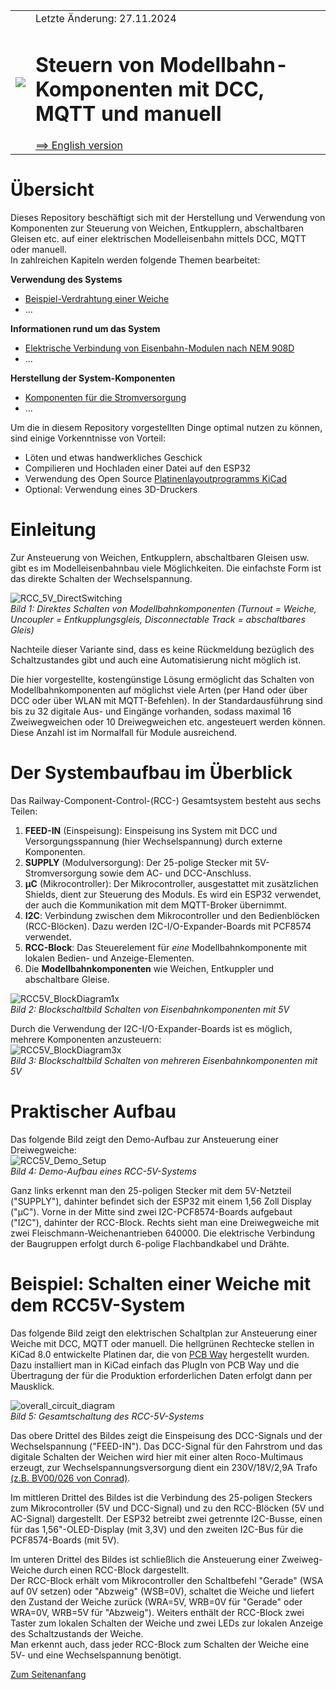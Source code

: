 <table><tr><td><img src="./images/RCC5V_Logo_96.png"></img></td><td>
Letzte &Auml;nderung: 27.11.2024 <a name="up"></a><br>   
<h1>Steuern von Modellbahn-Komponenten mit DCC, MQTT und manuell</h1>
<a href="README.md">==> English version</a>&nbsp; &nbsp; &nbsp; 
</td></tr></table>   

# &Uuml;bersicht
Dieses Repository besch&auml;ftigt sich mit der Herstellung und Verwendung von Komponenten zur Steuerung von Weichen, Entkupplern, abschaltbaren Gleisen etc. auf einer elektrischen Modelleisenbahn mittels DCC, MQTT oder manuell.   
In zahlreichen Kapiteln werden folgende Themen bearbeitet:   

__Verwendung des Systems__   
* [Beispiel-Verdrahtung einer Weiche](/use/exampleTurnout2/LIESMICH.md)   
* ...   

__Informationen rund um das System__   
* [Elektrische Verbindung von Eisenbahn-Modulen nach NEM 908D](/info/con_NEM908/LIESMICH.md)   
* ...   

__Herstellung der System-Komponenten__   
* [Komponenten f&uuml;r die Stromversorgung](/fab/rcc1_supply/LIESMICH.md)   
* ...   

Um die in diesem Repository vorgestellten Dinge optimal nutzen zu können, sind einige Vorkenntnisse von Vorteil:   
* Löten und etwas handwerkliches Geschick   
* Compilieren und Hochladen einer Datei auf den ESP32   
* Verwendung des Open Source [Platinenlayoutprogramms KiCad](https://www.kicad.org/)   
* Optional: Verwendung eines 3D-Druckers   

# Einleitung   
Zur Ansteuerung von Weichen, Entkupplern, abschaltbaren Gleisen usw. gibt es im Modelleisenbahnbau viele M&ouml;glichkeiten. Die einfachste Form ist das direkte Schalten der Wechselspannung.   

![RCC_5V_DirectSwitching](./images/300_RCC5V_DirectSwitching1.png "RCC_5V_DirectSwitching")   
_Bild 1: Direktes Schalten von Modellbahnkomponenten (Turnout = Weiche, Uncoupler = Entkupplungsgleis, Disconnectable Track = abschaltbares Gleis)_   

Nachteile dieser Variante sind, dass es keine R&uuml;ckmeldung bez&uuml;glich des Schaltzustandes gibt und auch eine Automatisierung nicht m&ouml;glich ist.   

Die hier vorgestellte, kosteng&uuml;nstige L&ouml;sung erm&ouml;glicht das Schalten von Modellbahnkomponenten auf m&ouml;glichst viele Arten (per Hand oder &uuml;ber DCC oder &uuml;ber WLAN mit MQTT-Befehlen). In der Standardausf&uuml;hrung sind bis zu 32 digitale Aus- und Eing&auml;nge vorhanden, sodass maximal 16 Zweiwegweichen oder 10 Dreiwegweichen etc. angesteuert werden k&ouml;nnen. Diese Anzahl ist im Normalfall f&uuml;r Module ausreichend.   

# Der Systembaufbau im &Uuml;berblick   
Das Railway-Component-Control-(RCC-) Gesamtsystem besteht aus sechs Teilen:   
1. __FEED-IN__ (Einspeisung): Einspeisung ins System mit DCC und Versorgungsspannung (hier Wechselspannung) durch externe Komponenten.   
2. __SUPPLY__ (Modulversorgung): Der 25-polige Stecker mit 5V-Stromversorgung sowie dem AC- und DCC-Anschluss.   
3. __&micro;C__ (Mikrocontroller): Der Mikrocontroller, ausgestattet mit zus&auml;tzlichen Shields, dient zur Steuerung des Moduls. Es wird ein ESP32 verwendet, der auch die Kommunikation mit dem MQTT-Broker &uuml;bernimmt.  
4. __I2C__: Verbindung zwischen dem Mikrocontroller und den Bedienbl&ouml;cken (RCC-Bl&ouml;cken). Dazu werden I2C-I/O-Expander-Boards mit PCF8574 verwendet.   
5. __RCC-Block__: Das Steuerelement f&uuml;r _eine_ Modellbahnkomponente mit lokalen Bedien- und Anzeige-Elementen.   
6. Die __Modellbahnkomponenten__ wie Weichen, Entkuppler und abschaltbare Gleise.   

![RCC5V_BlockDiagram1x](./images/150_RCC5V_BlockDiagramm_1x_V2.png "RCC5V_BlockDiagram1x")   
_Bild 2: Blockschaltbild Schalten von Eisenbahnkomponenten mit 5V_   

Durch die Verwendung der I2C-I/O-Expander-Boards ist es m&ouml;glich, mehrere Komponenten anzusteuern:   
![RCC5V_BlockDiagram3x](./images/300_RCC5V_BlockDiagramm_3x_V2.png "RCC5V_BlockDiagram3x")   
_Bild 3: Blockschaltbild Schalten von mehreren Eisenbahnkomponenten mit 5V_   

# Praktischer Aufbau
Das folgende Bild zeigt den Demo-Aufbau zur Ansteuerung einer Dreiwegweiche:   
![RCC5V_Demo_Setup](./images/480_RCC5V_DemoSetup.png "RCC5V_Demo_Setup")   
_Bild 4: Demo-Aufbau eines RCC-5V-Systems_   

Ganz links erkennt man den 25-poligen Stecker mit dem 5V-Netzteil ("SUPPLY"), dahinter befindet sich der ESP32 mit einem 1,56 Zoll Display ("&micro;C"). Vorne in der Mitte sind zwei I2C-PCF8574-Boards aufgebaut ("I2C"), dahinter der RCC-Block. Rechts sieht man eine Dreiwegweiche mit zwei Fleischmann-Weichenantrieben 640000. Die elektrische Verbindung der Baugruppen erfolgt durch 6-polige Flachbandkabel und Dr&auml;hte.   

# Beispiel: Schalten einer Weiche mit dem RCC5V-System
Das folgende Bild zeigt den elektrischen Schaltplan zur Ansteuerung einer Weiche mit DCC, MQTT oder manuell. Die hellgr&uuml;nen Rechtecke stellen in KiCad 8.0 entwickelte Platinen dar, die von [PCB Way](https://www.pcbway.com/) hergestellt wurden. Dazu installiert man in KiCad einfach das PlugIn von PCB Way und die &Uuml;bertragung der f&uuml;r die Produktion erforderlichen Daten erfolgt dann per Mausklick.   

![overall_circuit_diagram](./images/768_RCC5V_OverviewCircuitDiagram_241111.png "overall circuit diagram")   
_Bild 5: Gesamtschaltung des RCC-5V-Systems_   

Das obere Drittel des Bildes zeigt die Einspeisung des DCC-Signals und der Wechselspannung ("FEED-IN"). Das DCC-Signal f&uuml;r den Fahrstrom und das digitale Schalten der Weichen wird hier mit einer alten Roco-Multimaus erzeugt, zur Wechselspannungsversorgung dient ein 230V/18V/2,9A Trafo [(z.B. BV00/026 von Conrad)](https://www.conrad.at/de/p/bv00-026-hochleistungstransformator-230-v-404288.html?refresh=true).   

Im mittleren Drittel des Bildes ist die Verbindung des 25-poligen Steckers zum Mikrocontroller (5V und DCC-Signal) und zu den RCC-Bl&ouml;cken (5V und AC-Signal) dargestellt. Der ESP32 betreibt zwei getrennte I2C-Busse, einen f&uuml;r das 1,56"-OLED-Display (mit 3,3V) und den zweiten I2C-Bus f&uuml;r die PCF8574-Boards (mit 5V).   

Im unteren Drittel des Bildes ist schlie&szlig;lich die Ansteuerung einer Zweiweg-Weiche durch einen RCC-Block dargestellt.   
Der RCC-Block erh&auml;lt vom Mikrocontroller den Schaltbefehl "Gerade" (WSA auf 0V setzen) oder "Abzweig" (WSB=0V), schaltet die Weiche und liefert den Zustand der Weiche zur&uuml;ck (WRA=5V, WRB=0V f&uuml;r "Gerade" oder WRA=0V, WRB=5V f&uuml;r "Abzweig"). Weiters enth&auml;lt der RCC-Block zwei Taster zum lokalen Schalten der Weiche und zwei LEDs zur lokalen Anzeige des Schaltzustands der Weiche.   
Man erkennt auch, dass jeder RCC-Block zum Schalten der Weiche eine 5V- und eine Wechselspannung ben&ouml;tigt.   

[Zum Seitenanfang](#up)
